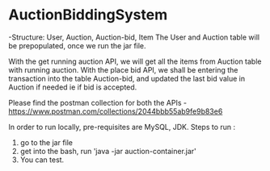 # AuctionBiddingSystem


-Structure:
  User, Auction, Auction-bid, Item
The User and Auction table will be prepopulated, once we run the jar file.

With the get running auction API, we will get all the items from Auction table with running auction.
With the place bid API, we shall be entering the transaction into the table Auction-bid, and updated the last bid value in Auction if needed ie if bid is accepted.

Please find the postman collection for both the APIs - https://www.postman.com/collections/2044bbb55ab9fe9b83e6

In order to run locally, pre-requisites are MySQL, JDK.
Steps to run : 
  1. go to the jar file
  2. get into the bash, run 'java -jar auction-container.jar'
  3. You can test.
